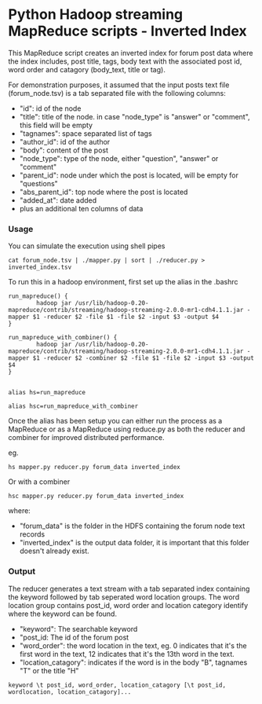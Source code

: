 Python Hadoop streaming MapReduce scripts - Inverted Index
=============================
This MapReduce script creates an inverted index for forum post data where the index includes, post title, tags, body text with the associated post id, word order and catagory (body_text, title or tag).

For demonstration purposes, it assumed that the input posts text file (forum_node.tsv) is a tab separated file with the following columns:

* "id": id of the node
* "title": title of the node. in case "node_type" is "answer" or "comment", this field will be empty
* "tagnames": space separated list of tags
* "author_id": id of the author
* "body": content of the post
* "node_type": type of the node, either "question", "answer" or "comment"
* "parent_id": node under which the post is located, will be empty for "questions"
* "abs_parent_id": top node where the post is located
* "added_at": date added
* plus an additional ten columns of data

### Usage
You can simulate the execution using shell pipes
```shell
cat forum_node.tsv | ./mapper.py | sort | ./reducer.py > inverted_index.tsv
```  

To run this in a hadoop environment, first set up the alias in the .bashrc
```shell
run_mapreduce() {
        hadoop jar /usr/lib/hadoop-0.20-mapreduce/contrib/streaming/hadoop-streaming-2.0.0-mr1-cdh4.1.1.jar -mapper $1 -reducer $2 -file $1 -file $2 -input $3 -output $4
}

run_mapreduce_with_combiner() {
        hadoop jar /usr/lib/hadoop-0.20-mapreduce/contrib/streaming/hadoop-streaming-2.0.0-mr1-cdh4.1.1.jar -mapper $1 -reducer $2 -combiner $2 -file $1 -file $2 -input $3 -output $4
}


alias hs=run_mapreduce

alias hsc=run_mapreduce_with_combiner
```

Once the alias has been setup you can either run the process as a MapReduce or as a MapReduce using reduce.py as both the reducer and combiner for improved distributed performance.

eg.

```shell
hs mapper.py reducer.py forum_data inverted_index
```
Or with a combiner
```shell
hsc mapper.py reducer.py forum_data inverted_index
```

where:
* "forum_data" is the folder in the HDFS containing the forum node text records
* "inverted_index" is the output data folder, it is important that this folder doesn't already exist.

### Output

The reducer generates a text stream with a tab separated index containing the keyword followed by tab seperated word location groups. The word location group contains post_id, word order and location category identify where the keyword can be found.

* "keyword": The searchable keyword
* "post_id: The id of the forum post
* "word_order": the word location in the text, eg. 0 indicates that it's the first word in the text, 12 indicates that it's the 13th word in the text.
* "location_catagory": indicates if the word is in the body "B", tagnames "T" or the title "H"
 

```
keyword \t post_id, word_order, location_catagory [\t post_id, wordlocation, location_catagory]...  
```
